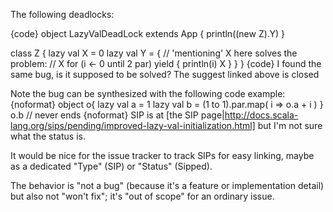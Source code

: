 The following deadlocks:

{code}
object LazyValDeadLock extends App {
  println((new Z).Y)
}

class Z {
  lazy val X = 0
  lazy val Y = {
    // 'mentioning' X here solves the problem:
    // X
    for (i <- 0 until 2 par) yield {
      println(i)
      X
    }
  }
}
{code}
I found the same bug, is it supposed to be solved?
The suggest linked above is closed

Note the bug can be synthesized with the following code example:
{noformat}
object o{
  lazy val a = 1
  lazy val b = (1 to 1).par.map( i => o.a + i )
}    
o.b // never ends
{noformat}
SIP is at [the SIP page|http://docs.scala-lang.org/sips/pending/improved-lazy-val-initialization.html] but I'm not sure what the status is.

It would be nice for the issue tracker to track SIPs for easy linking, maybe as a dedicated "Type" (SIP) or "Status" (Sipped).

The behavior is "not a bug" (because it's a feature or implementation detail) but also not "won't fix"; it's "out of scope" for an ordinary issue.
